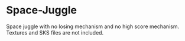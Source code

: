 # Space-Juggle
Space juggle with no losing mechanism and no high score mechanism. Textures and SKS files are not included.
